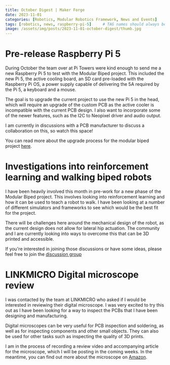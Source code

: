 ```yaml
---
title: October Digest | Maker Forge
date: 2023-11-01
categories: [Robotics, Modular Robotics Framework, News and Events]
tags: [robotics, news, raspberry-pi-5]     # TAG names should always be lowercase
image: /assets/img/posts/2023-11-01-october-digest/thumb.jpg
---
```


# Pre-release Raspberry Pi 5

During October the team over at Pi Towers were kind enough to send me a new Raspberry Pi 5 to test with the Modular Biped project. This included the new Pi 5, the active cooling board, an SD card pre-loaded with the Raspberry Pi OS, a power supply capable of delivering the 5A required by the Pi 5, a keyboard and a mouse.

The goal is to upgrade the current project to use the new Pi 5 in the head, which will require an upgrade of the custom PCB as the active cooler is incompatible with the current PCB design. I also want to incorporate some of the newer features, such as the I2C to Neopixel driver and audio output.

I am currently in discussions with a PCB manufacturer to discuss a collaboration on this, so watch this space!

You can read more about the upgrade process for the modular biped project [here](/posts/pi-5-deep-dive/).

# Investigations into reinforcement learning and walking biped robots

I have been heavily involved this month in pre-work for a new phase of the Modular Biped project. This involves looking into reinforcement learning and how it can be used to teach a robot to walk. I have been looking at a number of different simulators and frameworks to see which would be the best fit for the project.

There will be challenges here around the mechanical design of the robot, as the current design does not allow for lateral hip actuation. The community and I are currently looking into ways to overcome this that can be 3D printed and accessible.

If you're interested in joining those discussions or have some ideas, please feel free to join the [discussion group](https://github.com/dmt-labs/modular-biped/discussions)

# LINKMICRO Digital microscope review

I was contacted by the team at LINKMICRO who asked if I would be interested in reviewing their digital microscope. I was very excited to try this out as I have been looking for a way to inspect the PCBs that I have been designing and manufacturing.

Digital microscopes can be very useful for PCB inspection and soldering, as well as for inspecting components and other small objects. They can also be used for other tasks such as inspecting the quality of 3D prints.

I am in the process of recording a review video and accompanying article for the microscope, which I will be posting in the coming weeks. In the meantime, you can find out more about the microscope on [Amazon](https://www.amazon.de/dp/B09VT1Z6L8).
